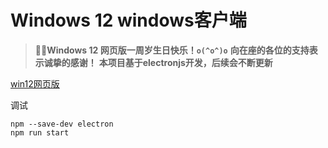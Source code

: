 # Windows 12 windows客户端

> **🎉🎉Windows 12 网页版一周岁生日快乐！`o(^o^)o`**
> **向在座的各位的支持表示诚挚的感谢！**
> **本项目基于electronjs开发，后续会不断更新**

[win12网页版](https://github.com/tjy-gitnub/win12)

调试
```
npm --save-dev electron
npm run start
```
